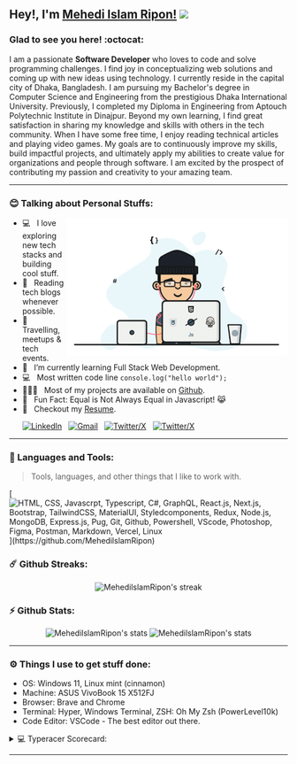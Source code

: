 <!-- <p align="left"><img src="https://komarev.com/ghpvc/?username=MehedilslamRipon&label=Profile%20views&color=0e75b6&style=flat" alt="MehedilslamRipon" /> <img src="https://media.giphy.com/media/mGcNjsfWAjY5AEZNw6/giphy.gif" width="50"> </p> -->

## Hey!, I'm [Mehedi Islam Ripon!](https://github.com/MehedilslamRipon/) <img src="https://media.giphy.com/media/WUlplcMpOCEmTGBtBW/giphy.gif" width="35">

### Glad to see you here! :octocat:

I am a passionate **Software Developer** who loves to code and solve programming challenges. I find joy in conceptualizing web solutions and coming up with new ideas using technology.
I currently reside in the capital city of Dhaka, Bangladesh. I am pursuing my Bachelor's degree in Computer Science and Engineering from the prestigious Dhaka International University. Previously, I completed my Diploma in Engineering from Aptouch Polytechnic Institute in Dinajpur.
Beyond my own learning, I find great satisfaction in sharing my knowledge and skills with others in the tech community. When I have some free time, I enjoy reading technical articles and playing video games.
My goals are to continuously improve my skills, build impactful projects, and ultimately apply my abilities to create value for organizations and people through software. I am excited by the prospect of contributing my passion and creativity to your amazing team.

---

### :blush: Talking about Personal Stuffs:

<img align="right" height="250" width="400" alt="Mehedi Islam Ripon" src="https://raw.githubusercontent.com/MehedilslamRipon/MehedilslamRipon/main/img/MehediIslamRipon.gif" />

-  💻 &nbsp; I love exploring new tech stacks and building cool stuff.
-  📰 &nbsp; Reading tech blogs whenever possible.
-  🍕 &nbsp; Travelling, meetups & tech events.
-  🚀 &nbsp; I’m currently learning Full Stack Web Development.
-  :computer: &nbsp; Most written code line `console.log("hello world");`
-  👨🏻‍💻 &nbsp; Most of my projects are available on [Github](https://github.com/MehedilslamRipon).
-  👾 &nbsp; Fun Fact: Equal is Not Always Equal in Javascript! 😹
-  📝 &nbsp; Checkout my [Resume](https://drive.google.com/file/d/1DO2-52IhDOgjrSsMZUr949KFxjTZ_wdg/view?usp=drive_link).

&nbsp; &nbsp; &nbsp;
[![LinkedIn](https://skillicons.dev/icons?i=linkedin)](https://www.linkedin.com/in/mehedi-islam-ripon/) &nbsp;
[![Gmail](https://skillicons.dev/icons?i=gmail)](mailto:mehediislamripon@gmail.com?subject=Hello%20Mehedi,%20From%20Github) &nbsp;
[![Twitter/X](https://skillicons.dev/icons?i=twitter)](https://twitter.com/MehediIslam404) &nbsp;
[![Twitter/X](https://skillicons.dev/icons?i=stackoverflow)](https://stackoverflow.com/users/10423770/mehedi-islam-ripon) &nbsp;

---

### :dart: Languages and Tools:

> Tools, languages, and other things that I like to work with.

[![HTML, CSS, Javascrpt, Typescript, C#, GraphQL, React.js, Next.js, Bootstrap, TailwindCSS, MaterialUI, Styledcomponents, Redux, Node.js, MongoDB, Express.js, Pug, Git, Github, Powershell, VScode, Photoshop, Figma, Postman, Markdown, Vercel, Linux](https://skillicons.dev/icons?i=html,css,js,ts,cs,graphql,react,next,bootstrap,tailwind,materialui,styledcomponents,redux,nodejs,mongo,express,pug,git,github,powershell,vscode,ps,figma,postman,md,vercel,linux,)](https://github.com/MehedilslamRipon)

### ☄️ Github Streaks:

<p align="center">
    <img alt="MehedilslamRipon's streak" src="https://github-readme-streak-stats.herokuapp.com/?user=MehedilslamRipon&theme=tokyonight&hide_border=true"/>
</p>

### ⚡ Github Stats:

<p align="center">
	<img src="https://github-readme-stats.vercel.app/api?username=MehedilslamRipon&show_icons=true&hide_border=true&theme=tokyonight" alt="MehedilslamRipon's stats" />
	<img src="https://github-readme-stats.vercel.app/api/top-langs?username=MehedilslamRipon&show_icons=true&locale=en&layout=compact&theme=tokyonight&hide_border=true" alt="MehedilslamRipon's stats"/>
</p>

---

### ⚙️ Things I use to get stuff done:

-  OS: Windows 11, Linux mint (cinnamon)
-  Machine: ASUS VivoBook 15 X512FJ
-  Browser: Brave and Chrome
-  Terminal: Hyper, Windows Terminal, ZSH: Oh My Zsh (PowerLevel10k)
-  Code Editor: VSCode - The best editor out there.
<details>
  <summary>💻 Typeracer Scorecard:</summary>
	<img src="https://data.typeracer.com/misc/badge?user=mehediislamripon" alt="MehedilslamRipon's typeracer Scorecard">
	<br/>
  	<b>Profile:</b> https://data.typeracer.com/pit/profile?user=mehediislamripon
</details>
<!-- <details>
  <summary> 🎧 I'm Listening Now:</summary>
	<a href="https://spotify-github-profile.vercel.app/api/view?uid=ucv5mbjwn0si90mu5mgsc7qkt&redirect=true">
   <img src="https://spotify-github-profile.vercel.app/api/view?uid=ucv5mbjwn0si90mu5mgsc7qkt&cover_image=true&theme=novatorem" alt="MehedilslamRipon's Spotify status">
</a>
</details> -->
  
  ---

<!-- <p>
<img alt="MehedilslamRipon's Activity Graph" src="https://activity-graph.herokuapp.com/graph?username=MehedilslamRipon&bg_color=1F222E&color=F8D866&line=F85D7F&point=FFFFFF&hide_border=true" />
</p> -->
